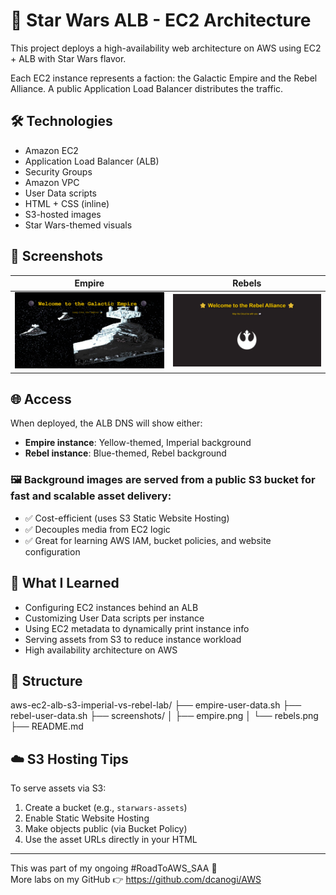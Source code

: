 # 🚀 Star Wars ALB - EC2 Architecture

This project deploys a high-availability web architecture on AWS using EC2 + ALB with Star Wars flavor.

Each EC2 instance represents a faction: the Galactic Empire and the Rebel Alliance. A public Application Load Balancer distributes the traffic.

## 🛠️ Technologies

- Amazon EC2
- Application Load Balancer (ALB)
- Security Groups
- Amazon VPC
- User Data scripts
- HTML + CSS (inline)
- S3-hosted images
- Star Wars-themed visuals

## 📸 Screenshots

| Empire | Rebels |
|--------|--------|
| ![Empire](screenshots/empire.png) | ![Rebels](screenshots/rebel.png) |

## 🌐 Access

When deployed, the ALB DNS will show either:
- **Empire instance**: Yellow-themed, Imperial background
- **Rebel instance**: Blue-themed, Rebel background

### 🖼️ Background images are served from a **public S3 bucket** for fast and scalable asset delivery:
- ✅ Cost-efficient (uses S3 Static Website Hosting)
- ✅ Decouples media from EC2 logic
- ✅ Great for learning AWS IAM, bucket policies, and website configuration

## 🧠 What I Learned

- Configuring EC2 instances behind an ALB
- Customizing User Data scripts per instance
- Using EC2 metadata to dynamically print instance info
- Serving assets from S3 to reduce instance workload
- High availability architecture on AWS

## 📁 Structure

aws-ec2-alb-s3-imperial-vs-rebel-lab/
├── empire-user-data.sh
├── rebel-user-data.sh
├── screenshots/
│ ├── empire.png
│ └── rebels.png
├── README.md

## ☁️ S3 Hosting Tips

To serve assets via S3:
1. Create a bucket (e.g., `starwars-assets`)
2. Enable Static Website Hosting
3. Make objects public (via Bucket Policy)
4. Use the asset URLs directly in your HTML

---

This was part of my ongoing #RoadToAWS_SAA 🚀  
More labs on my GitHub 👉 https://github.com/dcanogi/AWS
